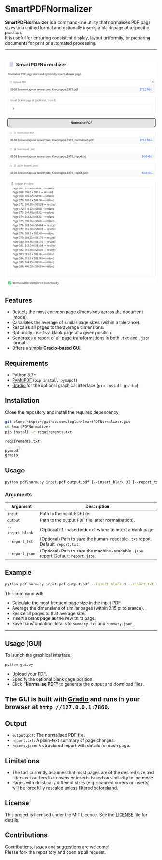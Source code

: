 # SmartPDFNormalizer

**SmartPDFNormalizer** is a command-line utility that normalises PDF page sizes to a unified format and optionally inserts a blank page at a specific position.  
It is useful for ensuring consistent display, layout uniformity, or preparing documents for print or automated processing.

---
![GUI screenshot](screenshots/gui.png)
---

## Features

- Detects the most common page dimensions across the document (mode).
- Calculates the average of similar page sizes (within a tolerance).
- Rescales all pages to the average dimensions.
- Optionally inserts a blank page at a given position.
- Generates a report of all page transformations in both `.txt` and `.json` formats.
- Offers a simple **Gradio-based GUI**.

## Requirements

- Python 3.7+
- [PyMuPDF](https://pymupdf.readthedocs.io/en/latest/) (`pip install pymupdf`)
- [Gradio](https://gradio.app/) for the optional graphical interface (`pip install gradio`)

## Installation

Clone the repository and install the required dependency:

```bash
git clone https://github.com/loglux/SmartPDFNormalizer.git
cd SmartPDFNormalizer
pip install -r requirements.txt
```

`requirements.txt`:
```
pymupdf
gradio
```

## Usage

```bash
python pdf2norm.py input.pdf output.pdf [--insert_blank 3] [--report_txt my_report.txt] [--report_json my_report.json]
```

### Arguments

| Argument           | Description                                                                          |
|--------------------|--------------------------------------------------------------------------------------|
| `input`            | Path to the input PDF file.                                                         |
| `output`           | Path to the output PDF file (after normalisation).                                  |
| `--insert_blank`   | (Optional) 1-based index of where to insert a blank page.                           |
| `--report_txt`     | (Optional) Path to save the human-readable `.txt` report. Default: `report.txt`.    |
| `--report_json`    | (Optional) Path to save the machine-readable `.json` report. Default: `report.json`.|

## Example

```bash
python pdf_norm.py input.pdf output.pdf --insert_blank 3 --report_txt summary.txt --report_json summary.json
```

This command will:
- Calculate the most frequent page size in the input PDF.
- Average the dimensions of similar pages (within 0.15 pt tolerance).
- Resize all pages to that average size.
- Insert a blank page as the new third page.
- Save transformation details to `summary.txt` and `summary.json`.

---
## Usage (GUI)

To launch the graphical interface:

```bash
python gui.py
```

- Upload your PDF.
- Specify the optional blank page position.
- Click **"Normalise PDF"** to generate the output and download files.

The GUI is built with [Gradio](https://gradio.app/) and runs in your browser at `http://127.0.0.1:7860`.
---

## Output

- `output.pdf`: The normalised PDF file.
- `report.txt`: A plain-text summary of page changes.
- `report.json`: A structured report with details for each page.

## Limitations

- The tool currently assumes that most pages are of the desired size and filters out outliers like covers or inserts based on similarity to the mode.
- Pages with drastically different sizes (e.g. scanned covers or inserts) will be forcefully rescaled unless filtered beforehand.

## License

This project is licensed under the MIT Licence. See the [LICENSE](LICENSE) file for details.

## Contributions

Contributions, issues and suggestions are welcome!  
Please fork the repository and open a pull request.
